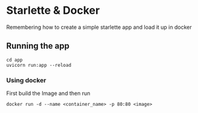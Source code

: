#  Starlette & Docker

Remembering how to create a simple starlette app and load it up in docker 

## Running the app

```
cd app
uvicorn run:app --reload
```

### Using docker 

First build the Image and then run

```
docker run -d --name <container_name> -p 80:80 <image>
```